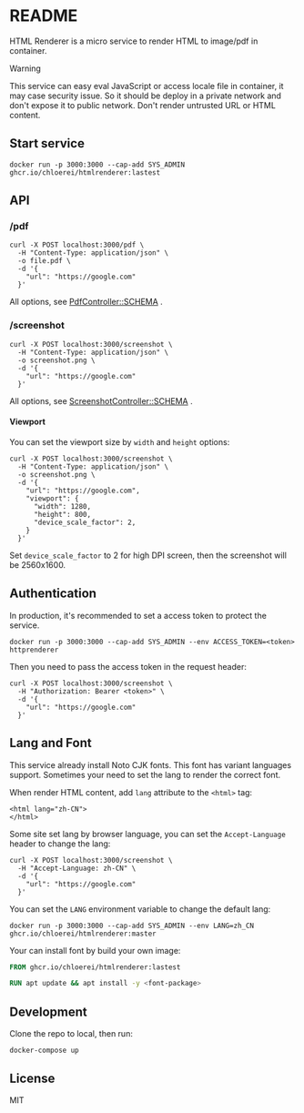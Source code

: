 # README

HTML Renderer is a micro service to render HTML to image/pdf in container.

> [!WARNING]
> This service can easy eval JavaScript or access locale file in container, it may case security issue. So it should be deploy in a private network and don't expose it to public network. Don't render untrusted URL or HTML content.

## Start service

```
docker run -p 3000:3000 --cap-add SYS_ADMIN ghcr.io/chloerei/htmlrenderer:lastest
```

## API

### /pdf

```
curl -X POST localhost:3000/pdf \
  -H "Content-Type: application/json" \
  -o file.pdf \
  -d '{
    "url": "https://google.com"
  }'
```

All options, see [PdfController::SCHEMA](app/controllers/screenshot_controller.rb) .


### /screenshot

```
curl -X POST localhost:3000/screenshot \
  -H "Content-Type: application/json" \
  -o screenshot.png \
  -d '{
    "url": "https://google.com"
  }'
```

All options, see [ScreenshotController::SCHEMA](app/controllers/screenshot_controller.rb) .

#### Viewport

You can set the viewport size by `width` and `height` options:

```
curl -X POST localhost:3000/screenshot \
  -H "Content-Type: application/json" \
  -o screenshot.png \
  -d '{
    "url": "https://google.com",
    "viewport": {
      "width": 1280,
      "height": 800,
      "device_scale_factor": 2,
    }
  }'
```

Set `device_scale_factor` to 2 for high DPI screen, then the screenshot will be 2560x1600.

## Authentication

In production, it's recommended to set a access token to protect the service.

```
docker run -p 3000:3000 --cap-add SYS_ADMIN --env ACCESS_TOKEN=<token> httprenderer
```

Then you need to pass the access token in the request header:

```
curl -X POST localhost:3000/screenshot \
  -H "Authorization: Bearer <token>" \
  -d '{
    "url": "https://google.com"
  }'
```

## Lang and Font

This service already install Noto CJK fonts. This font has variant languages support. Sometimes your need to set the lang to render the correct font.

When render HTML content, add `lang` attribute to the `<html>` tag:

```
<html lang="zh-CN">
</html>
```

Some site set lang by browser language, you can set the `Accept-Language` header to change the lang:

```
curl -X POST localhost:3000/screenshot \
  -H "Accept-Language: zh-CN" \
  -d '{
    "url": "https://google.com"
  }'
```

You can set the `LANG` environment variable to change the default lang:

```
docker run -p 3000:3000 --cap-add SYS_ADMIN --env LANG=zh_CN ghcr.io/chloerei/htmlrenderer:master
```

Your can install font by build your own image:

```Dockerfile
FROM ghcr.io/chloerei/htmlrenderer:lastest

RUN apt update && apt install -y <font-package>
```

## Development

Clone the repo to local, then run:

```
docker-compose up
```

## License

MIT

